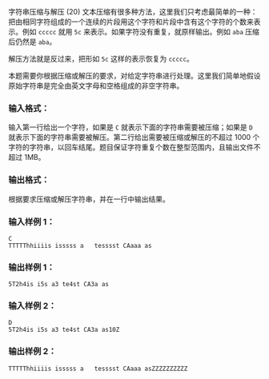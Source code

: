 字符串压缩与解压 (20)
文本压缩有很多种方法，这里我们只考虑最简单的一种：把由相同字符组成的一个连续的片段用这个字符和片段中含有这个字符的个数来表示。例如 `ccccc` 就用
`5c` 来表示。如果字符没有重复，就原样输出。例如 `aba` 压缩后仍然是 `aba`。

解压方法就是反过来，把形如 `5c` 这样的表示恢复为 `ccccc`。

本题需要你根据压缩或解压的要求，对给定字符串进行处理。这里我们简单地假设原始字符串是完全由英文字母和空格组成的非空字符串。

### 输入格式：

输入第一行给出一个字符，如果是 `C` 就表示下面的字符串需要被压缩；如果是 `D` 就表示下面的字符串需要被解压。第二行给出需要被压缩或解压的不超过
1000 个字符的字符串，以回车结尾。题目保证字符重复个数在整型范围内，且输出文件不超过 1MB。

### 输出格式：

根据要求压缩或解压字符串，并在一行中输出结果。

### 输入样例 1：

    
    
    C
    TTTTThhiiiis isssss a   tesssst CAaaa as
    

### 输出样例 1：

    
    
    5T2h4is i5s a3 te4st CA3a as
    

### 输入样例 2：

    
    
    D
    5T2h4is i5s a3 te4st CA3a as10Z
    

### 输出样例 2：

    
    
    TTTTThhiiiis isssss a   tesssst CAaaa asZZZZZZZZZZ
    

